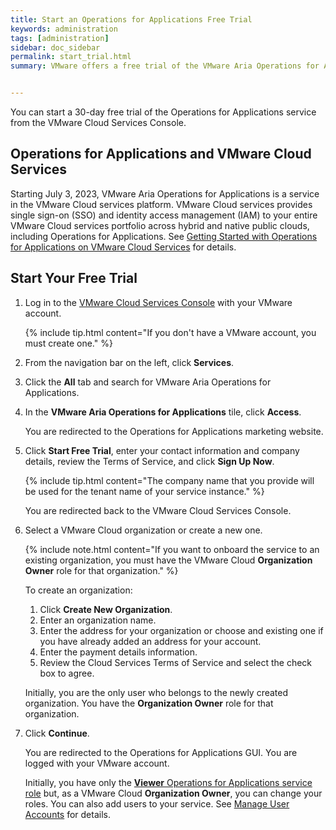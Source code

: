 ```yaml
---
title: Start an Operations for Applications Free Trial
keywords: administration
tags: [administration]
sidebar: doc_sidebar
permalink: start_trial.html
summary: VMware offers a free trial of the VMware Aria Operations for Applications service where you can explore all of the service capabilities.


---
```


You can start a 30-day free trial of the Operations for Applications service from the VMware Cloud Services Console. 

## Operations for Applications and VMware Cloud Services

Starting July 3, 2023, VMware Aria Operations for Applications is a service in the VMware Cloud services platform. VMware Cloud services provides single sign-on (SSO) and identity access management (IAM) to your entire VMware Cloud services portfolio across hybrid and native public clouds, including Operations for Applications. See [Getting Started with Operations for Applications on VMware Cloud Services](csp_getting_started.html) for details.

## Start Your Free Trial

1. Log in to the [VMware Cloud Services Console](https://console.cloud.vmware.com) with your VMware account.

    {% include tip.html content="If you don't have a VMware account, you must create one." %}

1. From the navigation bar on the left, click **Services**.
1. Click the **All** tab and search for VMware Aria Operations for Applications.
1. In the **VMware Aria Operations for Applications** tile, click **Access**.

    You are redirected to the Operations for Applications marketing website.

1. Click **Start Free Trial**, enter your contact information and company details, review the Terms of Service, and click **Sign Up Now**.

    {% include tip.html content="The company name that you provide will be used for the tenant name of your service instance." %}

    You are redirected back to the VMware Cloud Services Console.

1. Select a VMware Cloud organization or create a new one.

    {% include note.html content="If you want to onboard the service to an existing organization, you must have the VMware Cloud **Organization Owner** role for that organization." %}

    To create an organization:
   
    1. Click **Create New Organization**.
    1. Enter an organization name.
    1. Enter the address for your organization or choose and existing one if you have already added an address for your account.
    1. Enter the payment details information.
    1. Review the Cloud Services Terms of Service and select the check box to agree.

    Initially, you are the only user who belongs to the newly created organization. You have the **Organization Owner** role for that organization.

6. Click **Continue**.
   
   You are redirected to the Operations for Applications GUI. You are logged with your VMware account.
   
   Initially, you have only the [**Viewer** Operations for Applications service role](csp_users_roles.html#manage-roles) but, as a VMware Cloud **Organization Owner**, you can change your roles. You can also add users to your service. See [Manage User Accounts](csp_user_management.html) for details.
